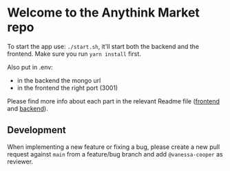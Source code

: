 # Welcome to the Anythink Market repo

To start the app use: `./start.sh`, it'll start both the backend and the frontend.
Make sure you run `yarn install` first.

Also put in .env:
- in the backend the mongo url
- in the frontend the right port (3001)

Please find more info about each part in the relevant Readme file ([frontend](frontend/readme.md) and [backend](backend/README.md)).

## Development

When implementing a new feature or fixing a bug, please create a new pull request against `main` from a feature/bug branch and add `@vanessa-cooper` as reviewer.
